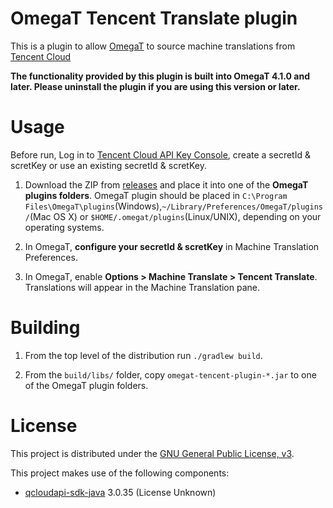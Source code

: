 OmegaT Tencent Translate plugin
==========================

This is a plugin to allow [OmegaT](http://omegat.org/) to source machine translations from [Tencent Cloud](https://cloud.tencent.com/product/tmt)

**The functionality provided by this plugin is built into OmegaT 4.1.0 and
later. Please uninstall the plugin if you are using this version or later.**

Usage
=====

Before run, Log in to [Tencent Cloud API Key Console](https://console.cloud.tencent.com/cam/capi), create a secretId & scretKey or use an existing secretId & scretKey.

1. Download the ZIP from
   [releases](https://github.com/yoyicue/omegat-tencent-plugin/releases) and place it
   into one of the **OmegaT plugins folders**. OmegaT plugin should be placed in `C:\Program Files\OmegaT\plugins`(Windows),`~/Library/Preferences/OmegaT/plugins/`(Mac OS X) or `$HOME/.omegat/plugins`(Linux/UNIX),  depending on your operating systems.

2. In OmegaT, **configure your secretId & scretKey** in Machine Translation Preferences.

3. In OmegaT, enable **Options > Machine Translate > Tencent Translate**. Translations will
   appear in the Machine Translation pane.


Building
========

1. From the top level of the distribution run `./gradlew build`.

2. From the `build/libs/` folder, copy `omegat-tencent-plugin-*.jar`
   to one of the OmegaT plugin folders.


License
=======

This project is distributed under the [GNU General Public License,
v3](http://www.gnu.org/licenses/gpl-3.0.html).

This project makes use of the following components:
- [qcloudapi-sdk-java](https://github.com/QcloudApi/qcloudapi-sdk-java/tree/2.0.5) 3.0.35 (License Unknown)

